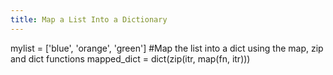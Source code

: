 ```yaml
---
title: Map a List Into a Dictionary
---
```


mylist = ['blue', 'orange', 'green']
#Map the list into a dict using the map, zip and dict functions
mapped_dict = dict(zip(itr, map(fn, itr)))
